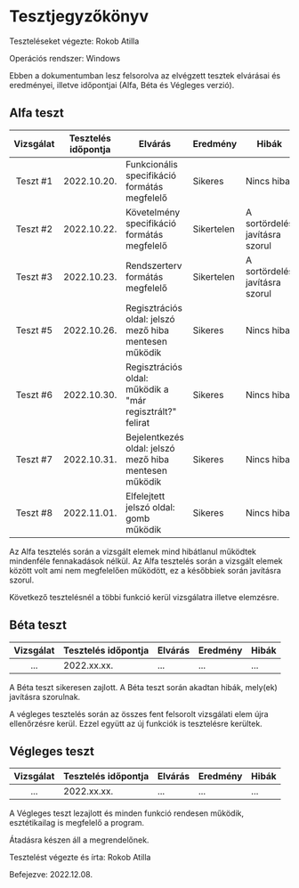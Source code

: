 # Tesztjegyzőkönyv

Teszteléseket végezte: Rokob Atilla

Operációs rendszer: Windows

Ebben a dokumentumban lesz felsorolva az elvégzett tesztek elvárásai és eredményei, illetve időpontjai (Alfa, Béta és Végleges verzió).

## Alfa teszt

| Vizsgálat | Tesztelés időpontja | Elvárás | Eredmény | Hibák |
| :---: | --- | --- | --- | --- |
| Teszt #1 | 2022.10.20. | Funkcionális specifikáció formátás megfelelő | Sikeres | Nincs hiba |
| Teszt #2 | 2022.10.22. | Követelmény specifikáció formátás megfelelő  | Sikertelen | A sortördelés javításra szorul |
| Teszt #3 | 2022.10.23. | Rendszerterv formátás megfelelő  | Sikertelen | A sortördelés javításra szorul  |
| Teszt #5 | 2022.10.26. | Regisztrációs oldal: jelszó  mező hiba mentesen működik | Sikeres | Nincs hiba |
| Teszt #6 | 2022.10.30. | Regisztrációs oldal: működik a "már regisztrált?" felirat | Sikeres | Nincs hiba |
| Teszt #7 | 2022.10.31. | Bejelentkezés oldal: jelszó mező hiba mentesen működik | Sikeres | Nincs hiba |
| Teszt #8 | 2022.11.01. | Elfelejtett jelszó oldal: gomb működik | Sikeres | Nincs hiba |

Az Alfa tesztelés során a vizsgált elemek mind hibátlanul működtek mindenféle fennakadások nélkül.
Az Alfa tesztelés során a vizsgált elemek között volt ami nem megfelelően működött, ez a későbbiek során javításra szorul.

Következő tesztelésnél a többi funkció kerül vizsgálatra illetve elemzésre.
## Béta teszt

| Vizsgálat | Tesztelés időpontja | Elvárás | Eredmény | Hibák |
| :---: | --- | --- | --- | --- |
| ... | 2022.xx.xx. | ... | ... | ... |

A Béta teszt sikeresen zajlott.
A Béta teszt során akadtan hibák, mely(ek) javításra szorulnak.

A végleges tesztelés során az összes fent felsorolt vizsgálati elem újra ellenőrzésre kerül. Ezzel együtt az új funkciók is tesztelésre kerültek.

## Végleges teszt
| Vizsgálat | Tesztelés időpontja | Elvárás | Eredmény | Hibák |
| :---: | --- | --- | --- | --- |
| ... | 2022.xx.xx. | ... | ... | ... |

A Végleges teszt lezajlott és minden funkció rendesen működik, esztétikailag is megfelelő a program.

Átadásra készen áll a megrendelőnek.

Tesztelést végezte és írta: Rokob Atilla

Befejezve: 2022.12.08.

